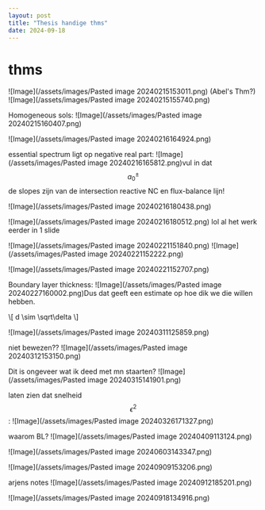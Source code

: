 ```yaml
---
layout: post
title: "Thesis handige thms"
date: 2024-09-18
---
```

<style>
.math-container {
    max-width: 100%; /* Set a maximum width to prevent it from expanding the page */
    overflow-x: auto; /* Enable horizontal scrolling */
    white-space: nowrap; /* Prevent the text from wrapping */
}
</style>

# thms
![Image](/assets/images/Pasted image 20240215153011.png)
(Abel's Thm?)
![Image](/assets/images/Pasted image 20240215155740.png)

Homogeneous sols:
![Image](/assets/images/Pasted image 20240215160407.png)


![Image](/assets/images/Pasted image 20240216164924.png)

essential spectrum ligt op negative real part:
![Image](/assets/images/Pasted image 20240216165812.png)vul in dat $$a_0^\pm$$ de slopes zijn van de intersection reactive NC en flux-balance lijn!


![Image](/assets/images/Pasted image 20240216180438.png)

![Image](/assets/images/Pasted image 20240216180512.png)
lol al het werk eerder in 1 slide


![Image](/assets/images/Pasted image 20240221151840.png)
![Image](/assets/images/Pasted image 20240221152222.png)

![Image](/assets/images/Pasted image 20240221152707.png)

Boundary layer thickness:
![Image](/assets/images/Pasted image 20240227160002.png)Dus dat geeft een estimate op hoe dik we die willen hebben. 
<div class="math-container">\[
d \sim \sqrt\delta
\]</div>

![Image](/assets/images/Pasted image 20240311125859.png)


niet bewezen??
![Image](/assets/images/Pasted image 20240312153150.png)


Dit is ongeveer wat ik deed met mn staarten?
![Image](/assets/images/Pasted image 20240315141901.png)


laten zien dat snelheid $$\epsilon^2$$:
![Image](/assets/images/Pasted image 20240326171327.png)


waarom BL?
![Image](/assets/images/Pasted image 20240409113124.png)


![Image](/assets/images/Pasted image 20240603143347.png)



![Image](/assets/images/Pasted image 20240909153206.png)

arjens notes
![Image](/assets/images/Pasted image 20240912185201.png)


![Image](/assets/images/Pasted image 20240918134916.png)
